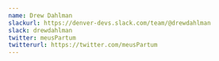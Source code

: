 ```yaml
---
name: Drew Dahlman
slackurl: https://denver-devs.slack.com/team/@drewdahlman
slack: drewdahlman
twitter: meusPartum
twitterurl: https://twitter.com/meusPartum
---
```

